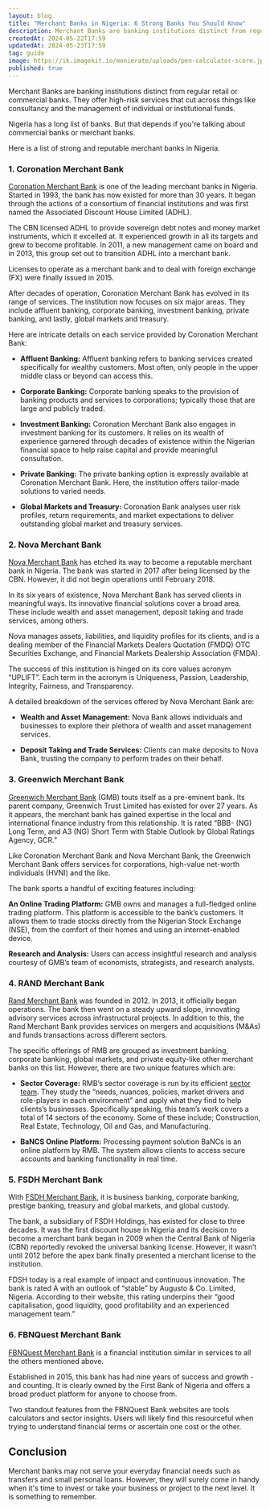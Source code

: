 ```yaml
---
layout: blog
title: "Merchant Banks in Nigeria: 6 Strong Banks You Should Know"
description: Merchant Banks are banking institutions distinct from regular retail or commercial banks. They offer high-risk services that cut across things like consultancy and the management of individual or institutional funds.
createdAt: 2024-05-22T17:59
updatedAt: 2024-05-23T17:59
tag: guide
image: https://ik.imagekit.io/monierate/uploads/pen-calculator-score.jpg
published: true
---
```

Merchant Banks are banking institutions distinct from regular retail or commercial banks. They offer high-risk services that cut across things like consultancy and the management of individual or institutional funds.



Nigeria has a long list of banks. But that depends if you're talking about commercial banks or merchant banks.



Here is a list of strong and reputable merchant banks in Nigeria.



### 1. Coronation Merchant Bank



[Coronation Merchant Bank](https://www.coronationmb.com/) is one of the leading merchant banks in Nigeria. Started in 1993, the bank has now existed for more than 30 years. It began through the actions of a consortium of financial institutions and was first named the Associated Discount House Limited (ADHL).



The CBN licensed ADHL to provide sovereign debt notes and money market instruments, which it excelled at. It experienced growth in all its targets and grew to become profitable. In 2011, a new management came on board and in 2013, this group set out to transition ADHL into a merchant bank.



Licenses to operate as a merchant bank and to deal with foreign exchange (FX) were finally issued in 2015.



After decades of operation, Coronation Merchant Bank has evolved in its range of services. The institution now focuses on six major areas. They include affluent banking, corporate banking, investment banking, private banking, and lastly, global markets and treasury.



Here are intricate details on each service provided by Coronation Merchant Bank:



- **Affluent Banking:** Affluent banking refers to banking services created specifically for wealthy customers. Most often, only people in the upper middle class or beyond can access this.



- **Corporate Banking:** Corporate banking speaks to the provision of banking products and services to corporations; typically those that are large and publicly traded.



- **Investment Banking:** Coronation Merchant Bank also engages in investment banking for its customers. It relies on its wealth of experience garnered through decades of existence within the Nigerian financial space to help raise capital and provide meaningful consultation.



- **Private Banking:** The private banking option is expressly available at Coronation Merchant Bank. Here, the institution offers tailor-made solutions to varied needs.



- **Global Markets and Treasury:** Coronation Bank analyses user risk profiles, return requirements, and market expectations to deliver outstanding global market and treasury services.

  



### 2.  Nova Merchant Bank

[Nova Merchant Bank](https://www.novambl.com/) has etched its way to become a reputable merchant bank in Nigeria. The bank was started in 2017 after being licensed by the CBN. However, it did not begin operations until February 2018.



In its six years of existence, Nova Merchant Bank has served clients in meaningful ways. Its innovative financial solutions cover a broad area. These include wealth and asset management, deposit taking and trade services, among others.



Nova manages assets, liabilities, and liquidity profiles for its clients, and is a dealing member of the Financial Markets Dealers Quotation (FMDQ) OTC Securities Exchange, and Financial Markets Dealership Association (FMDA).



The success of this institution is hinged on its core values acronym “UPLIFT”. Each term in the acronym is Uniqueness, Passion, Leadership, Integrity, Fairness, and Transparency.



A detailed breakdown of the services offered by Nova Merchant Bank are:



- **Wealth and Asset Management:** Nova Bank allows individuals and businesses to explore their plethora of wealth and asset management services. 



- **Deposit Taking and Trade Services:** Clients can make deposits to Nova Bank, trusting the company to perform trades on their behalf.



### 3. Greenwich Merchant Bank

[Greenwich Merchant Bank](https://www.greenwichbankgroup.com/) (GMB) touts itself as a pre-eminent bank. Its parent company, Greenwich Trust Limited has existed for over 27 years. As it appears, the merchant bank has gained expertise in the local and international finance industry from this relationship. It is rated “BBB- (NG) Long Term, and A3 (NG) Short Term with Stable Outlook by Global Ratings Agency, GCR.”



Like Coronation Merchant Bank and Nova Merchant Bank, the Greenwich Merchant Bank offers services for corporations, high-value net-worth individuals (HVNI) and the like.



The bank sports a handful of exciting features including:



**An Online Trading Platform:** GMB owns and manages a full-fledged online trading platform. This platform is accessible to the bank’s customers. It allows them to trade stocks directly from the Nigerian Stock Exchange (NSE), from the comfort of their homes and using an internet-enabled device.



**Research and Analysis:** Users can access insightful research and analysis courtesy of GMB’s team of economists, strategists, and research analysts.



### 4. RAND Merchant Bank

[Rand Merchant Bank](https://www.rmb.com.ng) was founded in 2012. In 2013, it officially began operations. The bank then went on a steady upward slope, innovating advisory services across infrastructural projects. In addition to this, the Rand Merchant Bank provides services on mergers and acquisitions (M&As) and funds transactions across different sectors.



The specific offerings of RMB are grouped as investment banking, corporate banking, global markets, and private equity-like other merchant banks on this list. However, there are two unique features which are:



- **Sector Coverage:** RMB’s sector coverage is run by its efficient [sector team](mailto:nigeria.coverage@rmb.com.ng). They study the “needs, nuances, policies, market drivers and role-players in each environment” and apply what they find to help clients’s businesses. Specifically speaking, this team’s work covers a total of 14 sectors of the economy. Some of these include; Construction, Real Estate, Technology, Oil and Gas, and Manufacturing.



- **BaNCS Online Platform:** Processing payment solution BaNCs is an online platform by RMB. The system allows clients to access secure accounts and banking functionality in real time.



### 5. FSDH Merchant Bank

With [FSDH Merchant Bank](https://fsdhmerchantbank.com/), it is business banking, corporate banking, prestige banking, treasury and global markets, and global custody.



The bank, a subsidiary of FSDH Holdings, has existed for close to three decades. It was the first discount house in Nigeria and its decision to become a merchant bank began in 2009 when the Central Bank of Nigeria (CBN) reportedly revoked the universal banking license. However, it wasn’t until 2012 before the apex bank finally presented a merchant license to the institution.



FDSH today is a real example of impact and continuous innovation. The bank is rated A with an outlook of “stable” by Augusto & Co. Limited, Nigeria. According to their website, this rating underpins their “good capitalisation, good liquidity, good profitability and an experienced management team.”



### 6. FBNQuest Merchant Bank

[FBNQuest Merchant Bank](https://fbnquest.com/merchant-bank/) is a financial institution similar in services to all the others mentioned above. 



Established in 2015, this bank has had nine years of success and growth - and counting. It is clearly owned by the First Bank of Nigeria and offers a broad product platform for anyone to choose from.



Two standout features from the FBNQuest Bank websites are tools calculators and sector insights.  Users will likely find this resourceful when trying to understand financial terms or ascertain one cost or the other. 



## Conclusion

Merchant banks may not serve your everyday financial needs such as transfers and small personal loans. However, they will surely come in handy when it's time to invest or take your business or project to the next level. It is something to remember.
